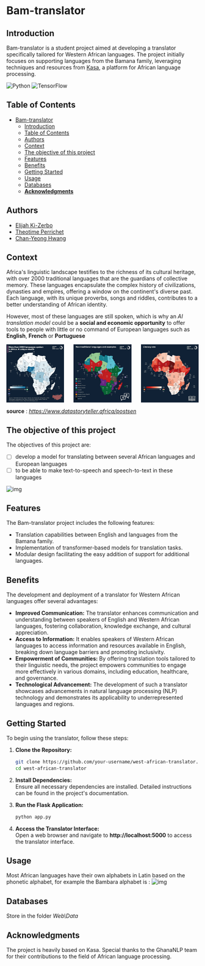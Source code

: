 # Bam-translator

## Introduction

Bam-translator is a student project aimed at developing a translator specifically tailored for Western African languages. The project initially focuses on supporting languages from the Bamana family, leveraging techniques and resources from [Kasa](https://github.com/GhanaNLP/kasa), a platform for African language processing.

![Python](https://img.shields.io/badge/python-3670A0?style=for-the-badge&logo=python&logoColor=ffdd54) ![TensorFlow](https://img.shields.io/badge/TensorFlow-%23FF6F00.svg?style=for-the-badge&logo=TensorFlow&logoColor=white)

## Table of Contents

- [Bam-translator](#bam-translator)
  - [Introduction](#introduction)
  - [Table of Contents](#table-of-contents)
  - [Authors](#authors)
  - [Context](#context)
  - [The objective of this project](#the-objective-of-this-project)
  - [Features](#features)
  - [Benefits](#benefits)
  - [Getting Started](#getting-started)
  - [Usage](#usage)
  - [Databases](#databases)
  - [**Acknowledgments**](#acknowledgments)

## Authors

- [Elijah Ki-Zerbo](https://github.com/Waranika)
- [Theotime Perrichet](https://github.com/TheoTime01)
- [Chan-Yeong Hwang]()

## Context

Africa's linguistic landscape testifies to the richness of its cultural heritage, with over 2000 traditional languages that are the guardians of collective memory. These languages encapsulate the complex history of civilizations, dynasties and empires, offering a window on the continent's diverse past. Each language, with its unique proverbs, songs and riddles, contributes to a better understanding of African identity.

However, most of these languages are still spoken, which is why an *AI translation model* could be a **social and economic opportunity** to offer tools to people with little or no command of European languages such as **English**, **French** or **Portuguese**

<div style="display: flex; justify-content: space-between;">
    <img src="images/p1.jpg" alt="img1" style="width: 30%;">
    <img src="images/p3.jpg" alt="img2" style="width: 30%;">
    <img src="images/p2.jpg" alt="img3" style="width: 30%;">
</div>

**source** : *https://www.datastoryteller.africa/postsen*

## The objective of this project

The objectives of this project are:

- [ ] develop a model for translating between several African languages and European languages
- [ ] to be able to make text-to-speech and speech-to-text in these languages

![img](images/gif.gif)

## Features

The Bam-translator project includes the following features:

- Translation capabilities between English and languages from the Bamana family.
- Implementation of transformer-based models for translation tasks.
- Modular design facilitating the easy addition of support for additional languages.

## Benefits

The development and deployment of a translator for Western African languages offer several advantages:

- **Improved Communication:** The translator enhances communication and understanding between speakers of English and Western African languages, fostering collaboration, knowledge exchange, and cultural appreciation.
- **Access to Information:** It enables speakers of Western African languages to access information and resources available in English, breaking down language barriers and promoting inclusivity.
- **Empowerment of Communities:** By offering translation tools tailored to their linguistic needs, the project empowers communities to engage more effectively in various domains, including education, healthcare, and governance.
- **Technological Advancement:** The development of such a translator showcases advancements in natural language processing (NLP) technology and demonstrates its applicability to underrepresented languages and regions.

## Getting Started

To begin using the translator, follow these steps:

1. **Clone the Repository:**

   ```bash
   git clone https://github.com/your-username/west-african-translator.git
   cd west-african-translator
   ```

2. **Install Dependencies:**  
   Ensure all necessary dependencies are installed. Detailed instructions can be found in the project's documentation.

3. **Run the Flask Application:**

   ```bash
   python app.py
   ```

4. **Access the Translator Interface:**  
   Open a web browser and navigate to **http://localhost:5000** to access the translator interface.

## Usage

Most African languages have their own alphabets in Latin based on the phonetic alphabet, for example the Bambara alphabet is :
![img](https://www.omniglot.com/images/writing/bambara.gif)

## Databases

Store in the folder *Web\Data*


## **Acknowledgments**

The project is heavily based on Kasa.
Special thanks to the GhanaNLP team for their contributions to the field of African language processing.
